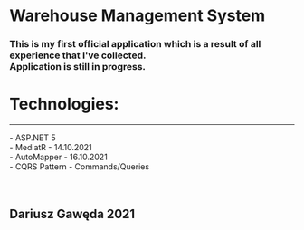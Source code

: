 # Warehouse Management System
<h3> This is my first official application which is a result of all experience that I've collected. <br />
Application is still in progress.
<br />
<h1> Technologies:</h1>
  <hr />
  - ASP.NET 5 <br/>
  - MediatR - 14.10.2021 <br/>
  - AutoMapper - 16.10.2021 <br/>
  - CQRS Pattern - Commands/Queries <br/>
 <br/><br/>
<h2> Dariusz Gawęda 2021
